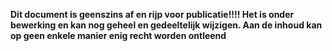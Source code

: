 **Dit document is geenszins af en rijp voor publicatie!!!! Het is onder bewerking en kan nog geheel en gedeeltelijk wijzigen. Aan de inhoud kan op geen enkele manier enig recht worden ontleend**